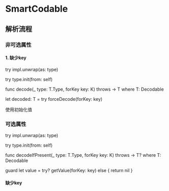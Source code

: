 # SmartCodable



## 解析流程



### 非可选属性

#### 1. 缺少key

try impl.unwrap(as: type)

try type.init(from: self)

func decode<T>(_ type: T.Type, forKey key: K) throws -> T where T: Decodable

let decoded: T = try forceDecode(forKey: key)

使用初始化值

### 可选属性

try impl.unwrap(as: type)

try type.init(from: self)

func decodeIfPresent<T>(_ type: T.Type, forKey key: K) throws -> T? where T: Decodable

guard let value = try? getValue(forKey: key) else { return nil }

#### 缺少key
